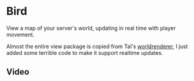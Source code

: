 # Bird

View a map of your server's world, updating in real time with player movement.

Almost the entire view package is copied from Tal's [worldrenderer](https://github.com/JustTalDevelops/worldrenderer), I just added some terrible code to make it support realtime updates.

## Video
